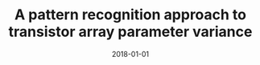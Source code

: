 ---
title: "A pattern recognition approach to transistor array parameter variance"
collection: publications
permalink: /publication/2018-costa2018pattern
authors: "Luciano da F Costa, Filipi N Silva, Cesar H Comin"
date: 2018-01-01
venue: 'Physica A: Statistical Mechanics and its Applications, v. 499, p. 176--185'
bibtex: "costa2018pattern.bib"
doi: 10.1016/j.physa.2018.10.005
---